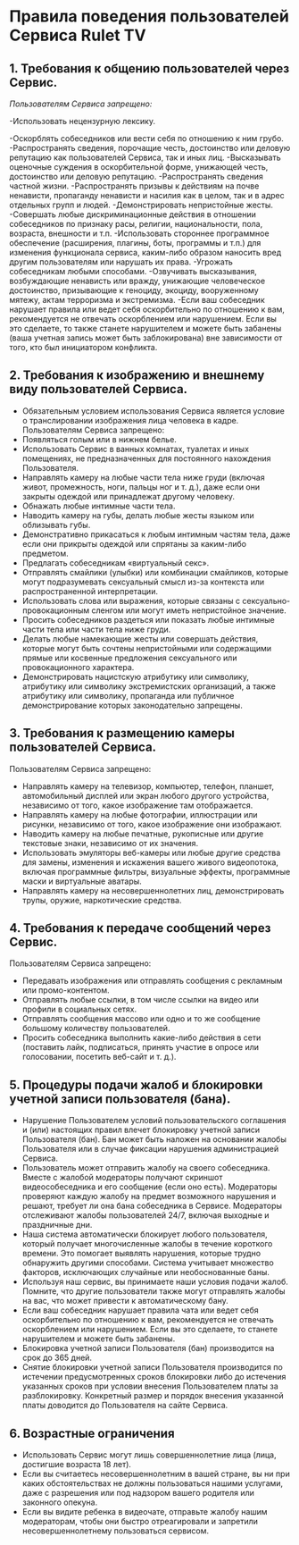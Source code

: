 # Правила поведения пользователей Сервиса Rulet TV


## 1. Требования к общению пользователей через Сервис.


_Пользователям Сервиса запрещено:_


-Использовать нецензурную лексику.

-Оскорблять собеседников или вести себя по отношению к ним грубо.
-Распространять сведения, порочащие честь, достоинство или деловую репутацию как пользователей Сервиса, так и иных лиц.
-Высказывать оценочные суждения в оскорбительной форме, унижающей честь, достоинство или деловую репутацию.
-Распространять сведения частной жизни.
-Распространять призывы к действиям на почве ненависти, пропаганду ненависти и насилия как в целом, так и в адрес отдельных групп и людей.
-Демонстрировать непристойные жесты.
-Совершать любые дискриминационные действия в отношении собеседников по признаку расы, религии, национальности, пола, возраста, внешности и т.п.
-Использовать стороннее программное обеспечение (расширения, плагины, боты, программы и т.п.) для изменения функционала сервиса, каким-либо образом наносить вред другим пользователям или нарушать их права.
-Угрожать собеседникам любыми способами.
-Озвучивать высказывания, возбуждающие ненависть или вражду, унижающие человеческое достоинство, призывающие к геноциду, экоциду, вооруженному мятежу, актам терроризма и экстремизма.
-Если ваш собеседник нарушает правила или ведет себя оскорбительно по отношению к вам, рекомендуется не отвечать оскорблением или нарушением. Если вы это сделаете, то также станете нарушителем и можете быть забанены (ваша учетная запись может быть заблокирована) вне зависимости от того, кто был инициатором конфликта.

## 2. Требования к изображению и внешнему виду пользователей Сервиса.
- Обязательным условием использования Сервиса является условие о транслировании изображения лица человека в кадре.
Пользователям Сервиса запрещено:
- Появляться голым или в нижнем белье.
- Использовать Сервис в ванных комнатах, туалетах и иных помещениях, не предназначенных для постоянного нахождения Пользователя.
- Направлять камеру на любые части тела ниже груди (включая живот, промежность, ноги, пальцы ног и т. д.), даже если они закрыты одеждой или принадлежат другому человеку.
- Обнажать любые интимные части тела.
- Наводить камеру на губы, делать любые жесты языком или облизывать губы.
- Демонстративно прикасаться к любым интимным частям тела, даже если они прикрыты одеждой или спрятаны за каким-либо предметом.
- Предлагать собеседникам «виртуальный секс».
- Отправлять смайлики (улыбки) или комбинации смайликов, которые могут подразумевать сексуальный смысл из-за контекста или распространенной интерпретации.
- Использовать слова или выражения, которые связаны с сексуально-провокационным сленгом или могут иметь непристойное значение.
- Просить собеседников раздеться или показать любые интимные части тела или части тела ниже груди.
- Делать любые намекающие жесты или совершать действия, которые могут быть сочтены непристойными или содержащими прямые или косвенные предложения сексуального или провокационного характера.
- Демонстрировать нацистскую атрибутику или символику, атрибутику или символику экстремистских организаций, а также атрибутику или символику, пропаганда или публичное демонстрирование которых законодательно запрещены.
## 3. Требования к размещению камеры пользователей Сервиса.
Пользователям Сервиса запрещено:
- Направлять камеру на телевизор, компьютер, телефон, планшет, автомобильный дисплей или экран любого другого устройства, независимо от того, какое изображение там отображается.
- Направлять камеру на любые фотографии, иллюстрации или рисунки, независимо от того, какое изображение они изображают.
- Наводить камеру на любые печатные, рукописные или другие текстовые знаки, независимо от их значения.
- Использовать эмуляторы веб-камеры или любые другие средства для замены, изменения и искажения вашего живого видеопотока, включая программные фильтры, визуальные эффекты, программные маски и виртуальные аватары.
- Направлять камеру на несовершеннолетних лиц, демонстрировать трупы, оружие, наркотические средства.
## 4. Требования к передаче сообщений через Сервис.
Пользователям Сервиса запрещено:
- Передавать изображения или отправлять сообщения с рекламным или промо-контентом.
- Отправлять любые ссылки, в том числе ссылки на видео или профили в социальных сетях.
- Отправлять сообщения массово или одно и то же сообщение большому количеству пользователей.
- Просить собеседника выполнить какие-либо действия в сети (поставить лайк, подписаться, принять участие в опросе или голосовании, посетить веб-сайт и т. д.).
## 5. Процедуры подачи жалоб и блокировки учетной записи пользователя (бана).
- Нарушение Пользователем условий пользовательского соглашения и (или) настоящих правил влечет блокировку учетной записи Пользователя (бан). Бан может быть наложен на основании жалобы Пользователя или в случае фиксации нарушения администрацией Сервиса.
- Пользователь может отправить жалобу на своего собеседника. Вместе с жалобой модераторы получают скриншот видеособеседника и его сообщение (если оно есть). Модераторы проверяют каждую жалобу на предмет возможного нарушения и решают, требует ли она бана собеседника в Сервисе. Модераторы отслеживают жалобы пользователей 24/7, включая выходные и праздничные дни.
- Наша система автоматически блокирует любого пользователя, который получает многочисленные жалобы в течение короткого времени. Это помогает выявлять нарушения, которые трудно обнаружить другими способами. Система учитывает множество факторов, исключающих случайные или необоснованные баны.
- Используя наш сервис, вы принимаете наши условия подачи жалоб. Помните, что другие пользователи также могут отправлять жалобы на вас, что может привести к автоматическому бану.
- Если ваш собеседник нарушает правила чата или ведет себя оскорбительно по отношению к вам, рекомендуется не отвечать оскорблением или нарушением. Если вы это сделаете, то станете нарушителем и можете быть забанены.
- Блокировка учетной записи Пользователя (бан) производится на срок до 365 дней.
- Снятие блокировки учетной записи Пользователя производится по истечении предусмотренных сроков блокировки либо до истечения указанных сроков при условии внесения Пользователем платы за разблокировку. Конкретный размер и порядок внесения указанной платы доводится до Пользователя на сайте Сервиса.
## 6. Возрастные ограничения
- Использовать Сервис могут лишь совершеннолетние лица (лица, достигшие возраста 18 лет).
- Если вы считаетесь несовершеннолетним в вашей стране, вы ни при каких обстоятельствах не должны пользоваться нашими услугами, даже с разрешения или под надзором вашего родителя или законного опекуна.
- Если вы видите ребенка в видеочате, отправьте жалобу нашим модераторам, чтобы они быстро отреагировали и запретили несовершеннолетнему пользоваться сервисом.
